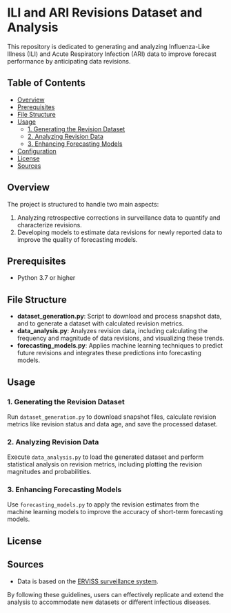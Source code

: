 # ILI and ARI Revisions Dataset and Analysis

This repository is dedicated to generating and analyzing Influenza-Like Illness (ILI) and Acute Respiratory Infection (ARI) data to improve forecast performance by anticipating data revisions.

## Table of Contents

- [Overview](#overview)
- [Prerequisites](#prerequisites)
- [File Structure](#file-structure)
- [Usage](#usage)
  - [1. Generating the Revision Dataset](#1-generating-the-revision-dataset)
  - [2. Analyzing Revision Data](#2-analyzing-revision-data)
  - [3. Enhancing Forecasting Models](#3-enhancing-forecasting-models)
- [Configuration](#configuration)
- [License](#license)
- [Sources](#sources)

## Overview

The project is structured to handle two main aspects:
1. Analyzing retrospective corrections in surveillance data to quantify and characterize revisions.
2. Developing models to estimate data revisions for newly reported data to improve the quality of forecasting models.

## Prerequisites

- Python 3.7 or higher

## File Structure

- **dataset_generation.py**: Script to download and process snapshot data, and to generate a dataset with calculated revision metrics.
- **data_analysis.py**: Analyzes revision data, including calculating the frequency and magnitude of data revisions, and visualizing these trends.
- **forecasting_models.py**: Applies machine learning techniques to predict future revisions and integrates these predictions into forecasting models.

## Usage

### 1. Generating the Revision Dataset

Run `dataset_generation.py` to download snapshot files, calculate revision metrics like revision status and data age, and save the processed dataset.

### 2. Analyzing Revision Data

Execute `data_analysis.py` to load the generated dataset and perform statistical analysis on revision metrics, including plotting the revision magnitudes and probabilities.

### 3. Enhancing Forecasting Models

Use `forecasting_models.py` to apply the revision estimates from the machine learning models to improve the accuracy of short-term forecasting models.


## License


## Sources

- Data is based on the [ERVISS surveillance system](https://erviss.org/).

By following these guidelines, users can effectively replicate and extend the analysis to accommodate new datasets or different infectious diseases.

